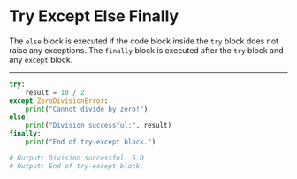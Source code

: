 # Try Except Else Finally

The `else` block is executed if the code block inside the `try` block does not raise any exceptions. The `finally` block is executed after the `try` block and any `except` block.

---

```python
try:
    result = 10 / 2
except ZeroDivisionError:
    print("Cannot divide by zero!")
else:
    print("Division successful:", result)
finally:
    print("End of try-except block.")

# Output: Division successful: 5.0
# Output: End of try-except block.
```